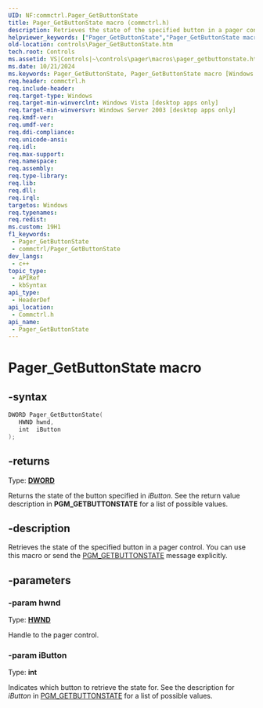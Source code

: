 ```yaml
---
UID: NF:commctrl.Pager_GetButtonState
title: Pager_GetButtonState macro (commctrl.h)
description: Retrieves the state of the specified button in a pager control. You can use this macro or send the PGM_GETBUTTONSTATE message explicitly.
helpviewer_keywords: ["Pager_GetButtonState","Pager_GetButtonState macro [Windows Controls]","_win32_Pager_GetButtonState","_win32_Pager_GetButtonState_cpp","commctrl/Pager_GetButtonState","controls.Pager_GetButtonState","controls._win32_Pager_GetButtonState"]
old-location: controls\Pager_GetButtonState.htm
tech.root: Controls
ms.assetid: VS|Controls|~\controls\pager\macros\pager_getbuttonstate.htm
ms.date: 10/21/2024
ms.keywords: Pager_GetButtonState, Pager_GetButtonState macro [Windows Controls], _win32_Pager_GetButtonState, _win32_Pager_GetButtonState_cpp, commctrl/Pager_GetButtonState, controls.Pager_GetButtonState, controls._win32_Pager_GetButtonState
req.header: commctrl.h
req.include-header: 
req.target-type: Windows
req.target-min-winverclnt: Windows Vista [desktop apps only]
req.target-min-winversvr: Windows Server 2003 [desktop apps only]
req.kmdf-ver: 
req.umdf-ver: 
req.ddi-compliance: 
req.unicode-ansi: 
req.idl: 
req.max-support: 
req.namespace: 
req.assembly: 
req.type-library: 
req.lib: 
req.dll: 
req.irql: 
targetos: Windows
req.typenames: 
req.redist: 
ms.custom: 19H1
f1_keywords:
 - Pager_GetButtonState
 - commctrl/Pager_GetButtonState
dev_langs:
 - c++
topic_type:
 - APIRef
 - kbSyntax
api_type:
 - HeaderDef
api_location:
 - Commctrl.h
api_name:
 - Pager_GetButtonState
---
```


# Pager_GetButtonState macro

## -syntax

```cpp
DWORD Pager_GetButtonState(
   HWND hwnd,
   int  iButton
);
```

## -returns

Type: **[DWORD](/windows/desktop/winprog/windows-data-types)**

Returns the state of the button specified in <i>iButton</i>. See the return value description in <b>PGM_GETBUTTONSTATE</b> for a list of possible values.

## -description

Retrieves the state of the specified button in a pager control. You can use this macro or send the <a href="/windows/desktop/Controls/pgm-getbuttonstate">PGM_GETBUTTONSTATE</a> message explicitly.

## -parameters

### -param hwnd

Type: <b><a href="/windows/desktop/WinProg/windows-data-types">HWND</a></b>

Handle to the pager control.

### -param iButton

Type: <b>int</b>

Indicates which button to retrieve the state for. See the description for <i>iButton</i> in <a href="/windows/desktop/Controls/pgm-getbuttonstate">PGM_GETBUTTONSTATE</a> for a list of possible values.
